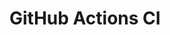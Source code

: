 # GitHub Actions CI



































































































































































































































































































































































































































































































































































































































































































































































































































































































































































































































































































































































































































